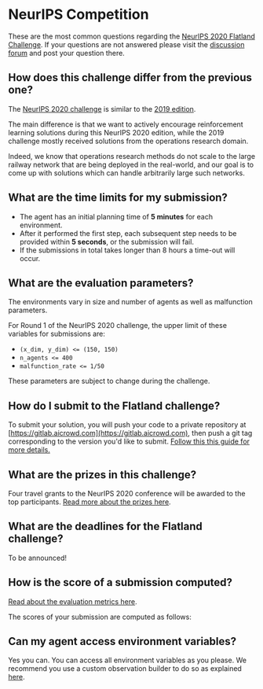 NeurIPS Competition
===

These are the most common questions regarding the [NeurIPS 2020 Flatland Challenge](https://www.aicrowd.com/challenges/neurips-2020-flatland-challenge/). If your questions are not answered please visit the [discussion forum](https://discourse.aicrowd.com/c/neurips-2020-flatland-challenge) and post your question there.

How does this challenge differ from the previous one?
---

The [NeurIPS 2020 challenge](https://www.aicrowd.com/challenges/neurips-2020-flatland-challenge) is similar to the [2019 edition](https://www.aicrowd.com/challenges/flatland-challenge).

The main difference is that we want to actively encourage reinforcement learning solutions during this NeurIPS 2020 edition, while the 2019 challenge mostly received solutions from the operations research domain.

Indeed, we know that operations research methods do not scale to the large railway network that are being deployed in the real-world, and our goal is to come up with solutions which can handle arbitrarily large such networks. 

What are the time limits for my submission?
---

- The agent has an initial planning time of **5 minutes** for each environment. 
- After it performed the first step, each subsequent step needs to be provided within **5 seconds**, or the submission will fail.
- If the submissions in total takes longer than 8 hours a time-out will occur.

What are the evaluation parameters?
---

The environments vary in size and number of agents as well as malfunction parameters. 

For Round 1 of the NeurIPS 2020 challenge, the upper limit of these variables for submissions are:
- `(x_dim, y_dim) <= (150, 150)`
- `n_agents <= 400`
- `malfunction_rate <= 1/50`

These parameters are subject to change during the challenge.

How do I submit to the Flatland challenge?
---

To submit your solution, you will push your code to a private repository at [https://gitlab.aicrowd.com](https://gitlab.aicrowd.com), then push a git tag corresponding to the version you'd like to submit. [Follow this this guide for more details.](../getting-started/first-submission)

What are the prizes in this challenge?
---

Four travel grants to the NeurIPS 2020 conference will be awarded to the top participants. [Read more about the prizes here](../getting-started/prize-and-metrics).

What are the deadlines for the Flatland challenge?
---

To be announced!

<!--
- The beta round starts on the 1st of July 2019 and ends on the 30th of July 2019
- Round 1 closed on Sunday, 13th of October 2019, 12 PM. UTC +1
- Round 2 closes on Sunday, 5th of January 2020, 12 PM. UTC +1
-->

How is the score of a submission computed?
---

[Read about the evaluation metrics here](../getting-started/prize-and-metrics).

The scores of your submission are computed as follows:

Can my agent access environment variables?
---

Yes you can. You can access all environment variables as you please. We recommend you use a custom observation builder to do so as explained [here](../getting-started/env/custom_observations).


